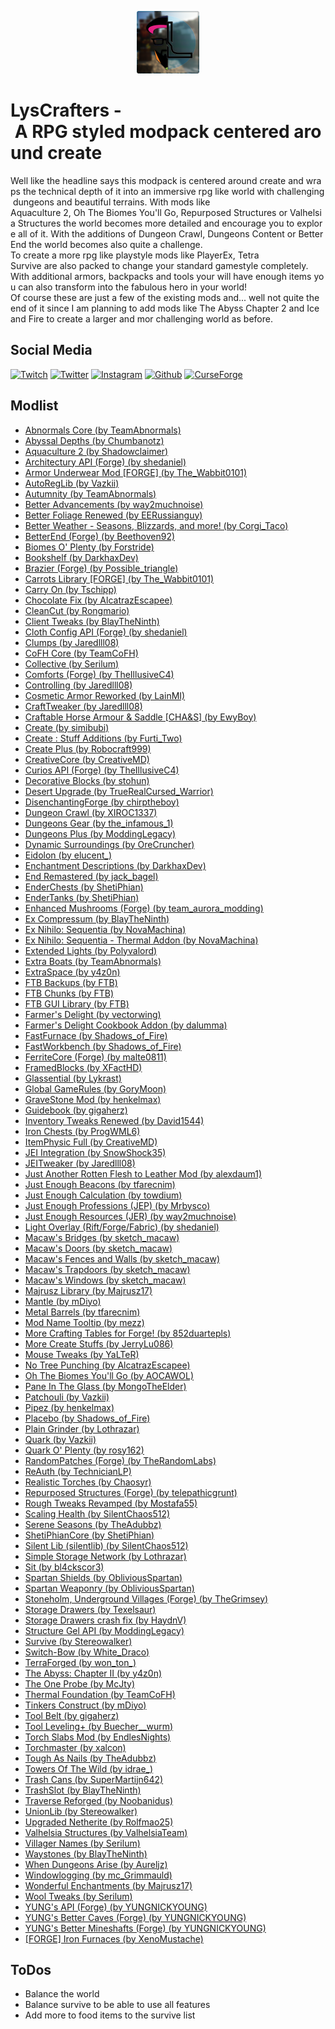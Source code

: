 <p align="center">
    <img src="assets/logo.png?raw=true" alt="LysCrafters" title="LysCrafters" style="width: 100px">
</p>

# LysCrafters - A RPG styled modpack centered around create

Well like the headline says this modpack is centered around create and wraps the technical depth of it into an immersive rpg like world with challenging dungeons and beautiful terrains. With mods like 
Aquaculture 2, Oh The Biomes You'll Go, Repurposed Structures or Valhelsia Structures the world becomes more detailed and encourage you to explore all of it. With the additions of Dungeon Crawl, Dungeons Content or BetterEnd the world becomes also quite a challenge.
To create a more rpg like playstyle mods like PlayerEx, Tetra Survive are also packed to change your standard gamestyle completely.
With additional armors, backpacks and tools your will have enough items you can also transform into the fabulous hero in your world!
Of course these are just a few of the existing mods and... well not quite the end of it since I am planning to add mods like The Abyss Chapter 2 and Ice and Fire to create a larger and mor challenging world as before.
 
## Social Media

[![Twitch](https://img.shields.io/badge/Twitch.tv-orange?color=%239146FF&logo=twitch&logoColor=%23FFFFFF&style=for-the-badge)](https://twitch.tv/lyssar_ "Twitch")
[![Twitter](https://img.shields.io/badge/Twitter-orange?color=%231DA1F2&logo=twitter&logoColor=%23FFFFFF&style=for-the-badge)](https://twitter.com/lyssar__ "Twitter")
[![Instagram](https://img.shields.io/badge/Instagram-orange?color=%23E4405F&logo=instagram&logoColor=%23FFFFFF&style=for-the-badge)](https://www.instagram.com/lyss4r/ "Instagram")
[![Github](https://img.shields.io/badge/Github-orange?color=%23181717&logo=github&logoColor=%23FFFFFF&style=for-the-badge)](https://github.com/lyssar "Github")
[![CurseForge](https://img.shields.io/badge/CurseForge-orange?color=%236441A4&logo=curseforge&logoColor=%23FFFFFF&style=for-the-badge)](https://www.curseforge.com/minecraft/modpacks/lyscrafters "CurseForge")

## Modlist

*   [Abnormals Core (by TeamAbnormals)](https://www.curseforge.com/minecraft/mc-mods/abnormals-core)
*   [Abyssal Depths (by Chumbanotz)](https://www.curseforge.com/minecraft/mc-mods/abyssal-depths)
*   [Aquaculture 2 (by Shadowclaimer)](https://www.curseforge.com/minecraft/mc-mods/aquaculture)
*   [Architectury API (Forge) (by shedaniel)](https://www.curseforge.com/minecraft/mc-mods/architectury-forge)
*   [Armor Underwear Mod [FORGE] (by The_Wabbit0101)](https://www.curseforge.com/minecraft/mc-mods/armor-underwear-mod)
*   [AutoRegLib (by Vazkii)](https://www.curseforge.com/minecraft/mc-mods/autoreglib)
*   [Autumnity (by TeamAbnormals)](https://www.curseforge.com/minecraft/mc-mods/autumnity)
*   [Better Advancements (by way2muchnoise)](https://www.curseforge.com/minecraft/mc-mods/better-advancements)
*   [Better Foliage Renewed (by EERussianguy)](https://www.curseforge.com/minecraft/mc-mods/better-foliage-renewed)
*   [Better Weather - Seasons, Blizzards, and more! (by Corgi_Taco)](https://www.curseforge.com/minecraft/mc-mods/better-weather)
*   [BetterEnd (Forge) (by Beethoven92)](https://www.curseforge.com/minecraft/mc-mods/betterend-forge-port)
*   [Biomes O' Plenty (by Forstride)](https://www.curseforge.com/minecraft/mc-mods/biomes-o-plenty)
*   [Bookshelf (by DarkhaxDev)](https://www.curseforge.com/minecraft/mc-mods/bookshelf)
*   [Brazier (Forge) (by Possible_triangle)](https://www.curseforge.com/minecraft/mc-mods/brazier)
*   [Carrots Library [FORGE] (by The_Wabbit0101)](https://www.curseforge.com/minecraft/mc-mods/carrots-lib)
*   [Carry On (by Tschipp)](https://www.curseforge.com/minecraft/mc-mods/carry-on)
*   [Chocolate Fix (by AlcatrazEscapee)](https://www.curseforge.com/minecraft/mc-mods/chocolate-fix)
*   [CleanCut (by Rongmario)](https://www.curseforge.com/minecraft/mc-mods/cleancut)
*   [Client Tweaks (by BlayTheNinth)](https://www.curseforge.com/minecraft/mc-mods/client-tweaks)
*   [Cloth Config API (Forge) (by shedaniel)](https://www.curseforge.com/minecraft/mc-mods/cloth-config-forge)
*   [Clumps (by Jaredlll08)](https://www.curseforge.com/minecraft/mc-mods/clumps)
*   [CoFH Core (by TeamCoFH)](https://www.curseforge.com/minecraft/mc-mods/cofh-core)
*   [Collective (by Serilum)](https://www.curseforge.com/minecraft/mc-mods/collective)
*   [Comforts (Forge) (by TheIllusiveC4)](https://www.curseforge.com/minecraft/mc-mods/comforts)
*   [Controlling (by Jaredlll08)](https://www.curseforge.com/minecraft/mc-mods/controlling)
*   [Cosmetic Armor Reworked (by LainMI)](https://www.curseforge.com/minecraft/mc-mods/cosmetic-armor-reworked)
*   [CraftTweaker (by Jaredlll08)](https://www.curseforge.com/minecraft/mc-mods/crafttweaker)
*   [Craftable Horse Armour & Saddle [CHA&S] (by EwyBoy)](https://www.curseforge.com/minecraft/mc-mods/cha-s)
*   [Create (by simibubi)](https://www.curseforge.com/minecraft/mc-mods/create)
*   [Create : Stuff Additions (by Furti_Two)](https://www.curseforge.com/minecraft/mc-mods/create-stuff-additions)
*   [Create Plus (by Robocraft999)](https://www.curseforge.com/minecraft/mc-mods/create-plus)
*   [CreativeCore (by CreativeMD)](https://www.curseforge.com/minecraft/mc-mods/creativecore)
*   [Curios API (Forge) (by TheIllusiveC4)](https://www.curseforge.com/minecraft/mc-mods/curios)
*   [Decorative Blocks (by stohun)](https://www.curseforge.com/minecraft/mc-mods/decorative-blocks)
*   [Desert Upgrade (by TrueRealCursed_Warrior)](https://www.curseforge.com/minecraft/mc-mods/desert-upgrade)
*   [DisenchantingForge (by chirptheboy)](https://www.curseforge.com/minecraft/mc-mods/disenchantingforge)
*   [Dungeon Crawl (by XIROC1337)](https://www.curseforge.com/minecraft/mc-mods/dungeon-crawl)
*   [Dungeons Gear (by the_infamous_1)](https://www.curseforge.com/minecraft/mc-mods/dungeons-gear)
*   [Dungeons Plus (by ModdingLegacy)](https://www.curseforge.com/minecraft/mc-mods/dungeons-plus)
*   [Dynamic Surroundings (by OreCruncher)](https://www.curseforge.com/minecraft/mc-mods/dynamic-surroundings)
*   [Eidolon (by elucent_)](https://www.curseforge.com/minecraft/mc-mods/eidolon)
*   [Enchantment Descriptions (by DarkhaxDev)](https://www.curseforge.com/minecraft/mc-mods/enchantment-descriptions)
*   [End Remastered (by jack_bagel)](https://www.curseforge.com/minecraft/mc-mods/endremastered)
*   [EnderChests (by ShetiPhian)](https://www.curseforge.com/minecraft/mc-mods/enderchests)
*   [EnderTanks (by ShetiPhian)](https://www.curseforge.com/minecraft/mc-mods/endertanks)
*   [Enhanced Mushrooms (Forge) (by team_aurora_modding)](https://www.curseforge.com/minecraft/mc-mods/enhanced-mushrooms)
*   [Ex Compressum (by BlayTheNinth)](https://www.curseforge.com/minecraft/mc-mods/ex-compressum)
*   [Ex Nihilo: Sequentia (by NovaMachina)](https://www.curseforge.com/minecraft/mc-mods/ex-nihilo-sequentia)
*   [Ex Nihilo: Sequentia - Thermal Addon (by NovaMachina)](https://www.curseforge.com/minecraft/mc-mods/ex-nihilo-sequentia-thermal-addon)
*   [Extended Lights (by Polyvalord)](https://www.curseforge.com/minecraft/mc-mods/extended-lights-mod)
*   [Extra Boats (by TeamAbnormals)](https://www.curseforge.com/minecraft/mc-mods/extra-boats)
*   [ExtraSpace (by y4z0n)](https://www.curseforge.com/minecraft/mc-mods/extraspace)
*   [FTB Backups (by FTB)](https://www.curseforge.com/minecraft/mc-mods/ftb-backups)
*   [FTB Chunks (by FTB)](https://www.curseforge.com/minecraft/mc-mods/ftb-chunks)
*   [FTB GUI Library (by FTB)](https://www.curseforge.com/minecraft/mc-mods/ftb-gui-library)
*   [Farmer's Delight (by vectorwing)](https://www.curseforge.com/minecraft/mc-mods/farmers-delight)
*   [Farmer's Delight Cookbook Addon (by dalumma)](https://www.curseforge.com/minecraft/mc-mods/farmers-delight-cookbook-addon)
*   [FastFurnace (by Shadows_of_Fire)](https://www.curseforge.com/minecraft/mc-mods/fastfurnace)
*   [FastWorkbench (by Shadows_of_Fire)](https://www.curseforge.com/minecraft/mc-mods/fastworkbench)
*   [FerriteCore (Forge) (by malte0811)](https://www.curseforge.com/minecraft/mc-mods/ferritecore)
*   [FramedBlocks (by XFactHD)](https://www.curseforge.com/minecraft/mc-mods/framedblocks)
*   [Glassential (by Lykrast)](https://www.curseforge.com/minecraft/mc-mods/glassential)
*   [Global GameRules (by GoryMoon)](https://www.curseforge.com/minecraft/mc-mods/global-gamerules)
*   [GraveStone Mod (by henkelmax)](https://www.curseforge.com/minecraft/mc-mods/gravestone-mod)
*   [Guidebook (by gigaherz)](https://www.curseforge.com/minecraft/mc-mods/guidebook)
*   [Inventory Tweaks Renewed (by David1544)](https://www.curseforge.com/minecraft/mc-mods/inventory-tweaks-renewed)
*   [Iron Chests (by ProgWML6)](https://www.curseforge.com/minecraft/mc-mods/iron-chests)
*   [ItemPhysic Full (by CreativeMD)](https://www.curseforge.com/minecraft/mc-mods/itemphysic)
*   [JEI Integration (by SnowShock35)](https://www.curseforge.com/minecraft/mc-mods/jei-integration)
*   [JEITweaker (by Jaredlll08)](https://www.curseforge.com/minecraft/mc-mods/jeitweaker)
*   [Just Another Rotten Flesh to Leather Mod (by alexdaum1)](https://www.curseforge.com/minecraft/mc-mods/just-another-rotten-flesh-to-leather-mod)
*   [Just Enough Beacons (by tfarecnim)](https://www.curseforge.com/minecraft/mc-mods/just-enough-beacons)
*   [Just Enough Calculation (by towdium)](https://www.curseforge.com/minecraft/mc-mods/just-enough-calculation)
*   [Just Enough Professions (JEP) (by Mrbysco)](https://www.curseforge.com/minecraft/mc-mods/just-enough-professions-jep)
*   [Just Enough Resources (JER) (by way2muchnoise)](https://www.curseforge.com/minecraft/mc-mods/just-enough-resources-jer)
*   [Light Overlay (Rift/Forge/Fabric) (by shedaniel)](https://www.curseforge.com/minecraft/mc-mods/light-overlay)
*   [Macaw's Bridges (by sketch_macaw)](https://www.curseforge.com/minecraft/mc-mods/macaws-bridges)
*   [Macaw's Doors (by sketch_macaw)](https://www.curseforge.com/minecraft/mc-mods/macaws-doors)
*   [Macaw's Fences and Walls (by sketch_macaw)](https://www.curseforge.com/minecraft/mc-mods/macaws-fences-and-walls)
*   [Macaw's Trapdoors (by sketch_macaw)](https://www.curseforge.com/minecraft/mc-mods/macaws-trapdoors)
*   [Macaw's Windows (by sketch_macaw)](https://www.curseforge.com/minecraft/mc-mods/macaws-windows)
*   [Majrusz Library (by Majrusz17)](https://www.curseforge.com/minecraft/mc-mods/majrusz-library)
*   [Mantle (by mDiyo)](https://www.curseforge.com/minecraft/mc-mods/mantle)
*   [Metal Barrels (by tfarecnim)](https://www.curseforge.com/minecraft/mc-mods/metal-barrels)
*   [Mod Name Tooltip (by mezz)](https://www.curseforge.com/minecraft/mc-mods/mod-name-tooltip)
*   [More Crafting Tables for Forge! (by 852duartepls)](https://www.curseforge.com/minecraft/mc-mods/more-crafting-tables-for-forge)
*   [More Create Stuffs (by JerryLu086)](https://www.curseforge.com/minecraft/mc-mods/more-create-stuffs)
*   [Mouse Tweaks (by YaLTeR)](https://www.curseforge.com/minecraft/mc-mods/mouse-tweaks)
*   [No Tree Punching (by AlcatrazEscapee)](https://www.curseforge.com/minecraft/mc-mods/no-tree-punching)
*   [Oh The Biomes You'll Go (by AOCAWOL)](https://www.curseforge.com/minecraft/mc-mods/oh-the-biomes-youll-go)
*   [Pane In The Glass (by MongoTheElder)](https://www.curseforge.com/minecraft/mc-mods/pane-in-the-glass)
*   [Patchouli (by Vazkii)](https://www.curseforge.com/minecraft/mc-mods/patchouli)
*   [Pipez (by henkelmax)](https://www.curseforge.com/minecraft/mc-mods/pipez)
*   [Placebo (by Shadows_of_Fire)](https://www.curseforge.com/minecraft/mc-mods/placebo)
*   [Plain Grinder (by Lothrazar)](https://www.curseforge.com/minecraft/mc-mods/plain-grinder)
*   [Quark (by Vazkii)](https://www.curseforge.com/minecraft/mc-mods/quark)
*   [Quark O' Plenty (by rosy162)](https://www.curseforge.com/minecraft/mc-mods/quark-o-plenty)
*   [RandomPatches (Forge) (by TheRandomLabs)](https://www.curseforge.com/minecraft/mc-mods/randompatches-forge)
*   [ReAuth (by TechnicianLP)](https://www.curseforge.com/minecraft/mc-mods/reauth)
*   [Realistic Torches (by Chaosyr)](https://www.curseforge.com/minecraft/mc-mods/realistic-torches)
*   [Repurposed Structures (Forge) (by telepathicgrunt)](https://www.curseforge.com/minecraft/mc-mods/repurposed-structures)
*   [Rough Tweaks Revamped (by Mostafa55)](https://www.curseforge.com/minecraft/mc-mods/rough-tweaks-revamped)
*   [Scaling Health (by SilentChaos512)](https://www.curseforge.com/minecraft/mc-mods/scaling-health)
*   [Serene Seasons (by TheAdubbz)](https://www.curseforge.com/minecraft/mc-mods/serene-seasons)
*   [ShetiPhianCore (by ShetiPhian)](https://www.curseforge.com/minecraft/mc-mods/shetiphiancore)
*   [Silent Lib (silentlib) (by SilentChaos512)](https://www.curseforge.com/minecraft/mc-mods/silent-lib)
*   [Simple Storage Network (by Lothrazar)](https://www.curseforge.com/minecraft/mc-mods/simple-storage-network)
*   [Sit (by bl4ckscor3)](https://www.curseforge.com/minecraft/mc-mods/sit)
*   [Spartan Shields (by ObliviousSpartan)](https://www.curseforge.com/minecraft/mc-mods/spartan-shields)
*   [Spartan Weaponry (by ObliviousSpartan)](https://www.curseforge.com/minecraft/mc-mods/spartan-weaponry)
*   [Stoneholm, Underground Villages (Forge) (by TheGrimsey)](https://www.curseforge.com/minecraft/mc-mods/stoneholm-forge)
*   [Storage Drawers (by Texelsaur)](https://www.curseforge.com/minecraft/mc-mods/storage-drawers)
*   [Storage Drawers crash fix (by HaydnV)](https://www.curseforge.com/minecraft/mc-mods/storage-drawers-crash-fix)
*   [Structure Gel API (by ModdingLegacy)](https://www.curseforge.com/minecraft/mc-mods/structure-gel-api)
*   [Survive (by Stereowalker)](https://www.curseforge.com/minecraft/mc-mods/survive)
*   [Switch-Bow (by White_Draco)](https://www.curseforge.com/minecraft/mc-mods/switch-bow)
*   [TerraForged (by won_ton_)](https://www.curseforge.com/minecraft/mc-mods/terraforged)
*   [The Abyss: Chapter II (by y4z0n)](https://www.curseforge.com/minecraft/mc-mods/the-abyss-chapter-ii)
*   [The One Probe (by McJty)](https://www.curseforge.com/minecraft/mc-mods/the-one-probe)
*   [Thermal Foundation (by TeamCoFH)](https://www.curseforge.com/minecraft/mc-mods/thermal-foundation)
*   [Tinkers Construct (by mDiyo)](https://www.curseforge.com/minecraft/mc-mods/tinkers-construct)
*   [Tool Belt (by gigaherz)](https://www.curseforge.com/minecraft/mc-mods/tool-belt)
*   [Tool Leveling+ (by Buecher__wurm)](https://www.curseforge.com/minecraft/mc-mods/tool-leveling-plus)
*   [Torch Slabs Mod (by EndlesNights)](https://www.curseforge.com/minecraft/mc-mods/torchslabs-mod)
*   [Torchmaster (by xalcon)](https://www.curseforge.com/minecraft/mc-mods/torchmaster)
*   [Tough As Nails (by TheAdubbz)](https://www.curseforge.com/minecraft/mc-mods/tough-as-nails)
*   [Towers Of The Wild (by idrae_)](https://www.curseforge.com/minecraft/mc-mods/towers-of-the-wild)
*   [Trash Cans (by SuperMartijn642)](https://www.curseforge.com/minecraft/mc-mods/trash-cans)
*   [TrashSlot (by BlayTheNinth)](https://www.curseforge.com/minecraft/mc-mods/trashslot)
*   [Traverse Reforged (by Noobanidus)](https://www.curseforge.com/minecraft/mc-mods/traverse-reforged)
*   [UnionLib (by Stereowalker)](https://www.curseforge.com/minecraft/mc-mods/unionlib)
*   [Upgraded Netherite (by Rolfmao25)](https://www.curseforge.com/minecraft/mc-mods/upgraded-netherite)
*   [Valhelsia Structures (by ValhelsiaTeam)](https://www.curseforge.com/minecraft/mc-mods/valhelsia-structures)
*   [Villager Names (by Serilum)](https://www.curseforge.com/minecraft/mc-mods/villager-names)
*   [Waystones (by BlayTheNinth)](https://www.curseforge.com/minecraft/mc-mods/waystones)
*   [When Dungeons Arise (by Aureljz)](https://www.curseforge.com/minecraft/mc-mods/when-dungeons-arise)
*   [Windowlogging (by mc_Grimmauld)](https://www.curseforge.com/minecraft/mc-mods/windowlogging)
*   [Wonderful Enchantments (by Majrusz17)](https://www.curseforge.com/minecraft/mc-mods/wonderful-enchantments)
*   [Wool Tweaks (by Serilum)](https://www.curseforge.com/minecraft/mc-mods/wool-tweaks)
*   [YUNG's API (Forge) (by YUNGNICKYOUNG)](https://www.curseforge.com/minecraft/mc-mods/yungs-api)
*   [YUNG's Better Caves (Forge) (by YUNGNICKYOUNG)](https://www.curseforge.com/minecraft/mc-mods/yungs-better-caves)
*   [YUNG's Better Mineshafts (Forge) (by YUNGNICKYOUNG)](https://www.curseforge.com/minecraft/mc-mods/yungs-better-mineshafts-forge)
*   [[FORGE] Iron Furnaces (by XenoMustache)](https://www.curseforge.com/minecraft/mc-mods/iron-furnaces)

## ToDos

- Balance the world
- Balance survive to be able to use all features
- Add more to food items to the survive list
